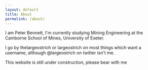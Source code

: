 ```yaml
---
layout: default
title: About
permalink: /about/
---
```


I am Peter Bennett, I'm currently studying Mining Engineering at the Camborne School of Mines, University of Exeter.

I go by thelargeostrich or largeostrich on most things which want a username, although @largeostrich on twitter isn't me.

This website is still under construction, please bear with me

